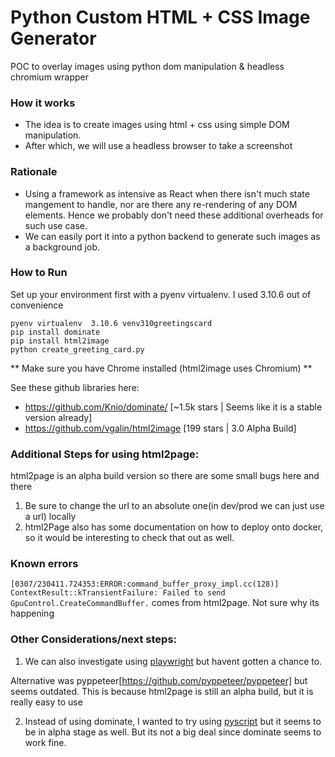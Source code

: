 # Python Custom HTML + CSS Image Generator
POC to overlay images using python dom manipulation &amp; headless chromium wrapper

### How it works
* The idea is to create images using html + css using simple DOM manipulation.
* After which, we will use a headless browser to take a screenshot

### Rationale
* Using a framework as intensive as React when there isn't much state mangement to handle, nor are there any re-rendering of any DOM elements. Hence we probably don't need these additional overheads for such use case.
* We can easily port it into a python backend to generate such images as a background job.

### How to Run
Set up your environment first with a pyenv virtualenv. I used 3.10.6 out of convenience


```
pyenv virtualenv  3.10.6 venv310greetingscard
pip install dominate
pip install html2image
python create_greeting_card.py
```

** Make sure you have Chrome installed (html2image uses Chromium) **

See these github libraries here:
* https://github.com/Knio/dominate/ [~1.5k stars | Seems like it is a stable version already]
* https://github.com/vgalin/html2image [199 stars | 3.0 Alpha Build]

### Additional Steps for using html2page:
html2page is an alpha build version so there are some small bugs here and there
1. Be sure to change the url to an absolute one(in dev/prod we can just use a url) locally
2. html2Page also has some documentation on how to deploy onto docker, so it would be interesting to check that out as well.

### Known errors
```[0307/230411.724353:ERROR:command_buffer_proxy_impl.cc(128)] ContextResult::kTransientFailure: Failed to send GpuControl.CreateCommandBuffer.``` comes from html2page. Not sure why its happening

### Other Considerations/next steps:
1. We can also investigate using [playwright](https://github.com/microsoft/playwright-python) but havent gotten a chance to.

Alternative was pyppeteer[https://github.com/pyppeteer/pyppeteer] but seems outdated. This is because html2page is still an alpha build, but it is really easy to use

2. Instead of using dominate, I wanted to try using [pyscript](https://pyscript.net/) but it seems to be in alpha stage as well. But its not a big deal since dominate seems to work fine.




